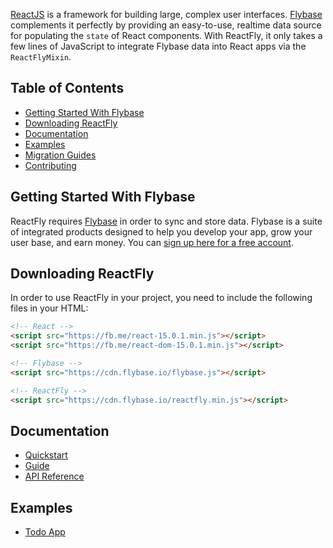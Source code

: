[ReactJS](https://facebook.github.io/react/) is a framework for building large, complex user
interfaces. [Flybase](https://flybase.io/) complements it perfectly by providing an
easy-to-use, realtime data source for populating the `state` of React components. With ReactFly, it
only takes a few lines of JavaScript to integrate Flybase data into React apps via the
`ReactFlyMixin`.


## Table of Contents

 * [Getting Started With Flybase](#getting-started-with-flybase)
 * [Downloading ReactFly](#downloading-reactfly)
 * [Documentation](#documentation)
 * [Examples](#examples)
 * [Migration Guides](#migration-guides)
 * [Contributing](#contributing)


## Getting Started With Flybase

ReactFly requires [Flybase](https://flybase.io/) in order to sync and store data.
Flybase is a suite of integrated products designed to help you develop your app, grow your user
base, and earn money. You can [sign up here for a free account](https://app.flybase.io/).


## Downloading ReactFly

In order to use ReactFly in your project, you need to include the following files in your HTML:

```html
<!-- React -->
<script src="https://fb.me/react-15.0.1.min.js"></script>
<script src="https://fb.me/react-dom-15.0.1.min.js"></script>

<!-- Flybase -->
<script src="https://cdn.flybase.io/flybase.js"></script>

<!-- ReactFly -->
<script src="https://cdn.flybase.io/reactfly.min.js"></script>
```

## Documentation

* [Quickstart](docs/quickstart.md)
* [Guide](docs/guide.md)
* [API Reference](docs/reference.md)

## Examples

* [Todo App](example)